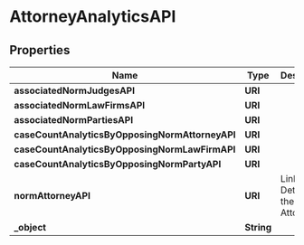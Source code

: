 

# AttorneyAnalyticsAPI


## Properties

| Name | Type | Description | Notes |
|------------ | ------------- | ------------- | -------------|
|**associatedNormJudgesAPI** | **URI** |  |  |
|**associatedNormLawFirmsAPI** | **URI** |  |  |
|**associatedNormPartiesAPI** | **URI** |  |  |
|**caseCountAnalyticsByOpposingNormAttorneyAPI** | **URI** |  |  |
|**caseCountAnalyticsByOpposingNormLawFirmAPI** | **URI** |  |  |
|**caseCountAnalyticsByOpposingNormPartyAPI** | **URI** |  |  |
|**normAttorneyAPI** | **URI** | Link to Details for the Attorney. |  |
|**_object** | **String** |  |  |



